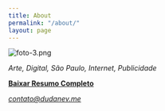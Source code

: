 ```yaml
---
title: About
permalink: "/about/"
layout: page
---
```


![foto-3.png](/uploads/foto-3.png)

*Arte, Digital, São Paulo, Internet, Publicidade*

[**Baixar Resumo Completo**](http://bit.ly/2wtlRIk)

*contato@dudanev.me*